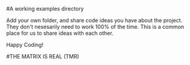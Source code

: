 #A working examples directory

Add your own folder, and share code ideas you have about the project.
They don't nesesarily need to work 100% of the time. This is a common 
place for us to share ideas with each other.

Happy Coding!

#THE MATRIX IS REAL (TMR)
